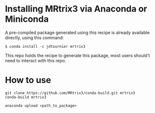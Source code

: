 # Installing MRtrix3 via Anaconda or Miniconda

A pre-compiled package generated using this recipe is already available
directly, using this command:
```
$ conda install -c jdtournier mrtrix3
```

This repo holds the recipe to generate this package, most users should't need
to interact with this repo. 

# How to use

```
git clone https://github.com/MRtrix3/conda-build.git mrtrix3
conda-build mrtrix3

anaconda upload <path_to_package>
```


